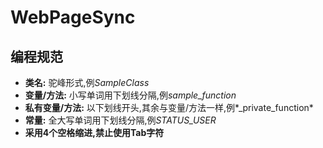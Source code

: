 # WebPageSync
## 编程规范

* __类名:__ 驼峰形式,例*SampleClass*
* __变量/方法:__ 小写单词用下划线分隔,例*sample_function*
* __私有变量/方法:__ 以下划线开头,其余与变量/方法一样,例*\_private\_function*
* __常量:__ 全大写单词用下划线分隔,例*STATUS_USER*
* __采用4个空格缩进,禁止使用Tab字符__
